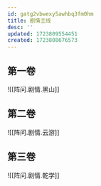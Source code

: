 ```yaml
---
id: gatg2vbwexy5awhbq3fm0hm
title: 剧情主线
desc: ''
updated: 1723809554451
created: 1723808676573
---
```


## 第一卷

![[阵问.剧情.黑山]]

## 第二卷

![[阵问.剧情.云游]]

## 第三卷

![[阵问.剧情.乾学]]
